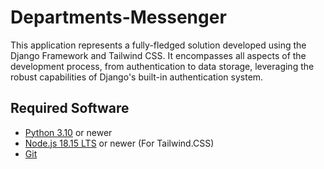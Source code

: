 # Departments-Messenger

This application represents a fully-fledged solution developed using the Django Framework and Tailwind CSS. It encompasses all aspects of the development process, from authentication to data storage, leveraging the robust capabilities of Django's built-in authentication system.

## Required Software
- [Python 3.10](https://www.python.org/downloads/) or newer
- [Node.js 18.15 LTS](https://nodejs.org/) or newer (For Tailwind.CSS)
- [Git](https://git-scm.com/)






